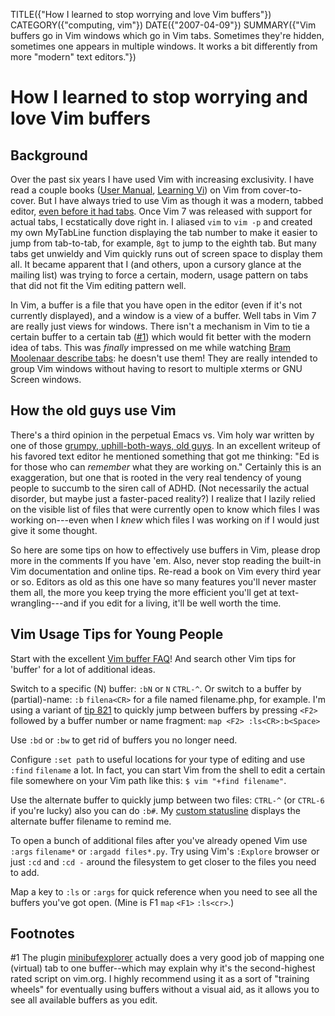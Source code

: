 TITLE({"How I learned to stop worrying and love Vim buffers"})
CATEGORY({"computing, vim"})
DATE({"2007-04-09"})
SUMMARY({"Vim buffers go in Vim windows which go in Vim tabs. Sometimes they're hidden, sometimes one appears in multiple windows. It works a bit differently from more "modern" text editors."})

# How I learned to stop worrying and love Vim buffers

## Background

Over the past six years I have used Vim with increasing exclusivity. I
have read a couple books ([User
Manual](http://vimdoc.sourceforge.net/htmldoc/usr_toc.html), [Learning
Vi](http://www.bookpool.com/sm/1565924266)) on Vim from cover-to-cover.
But I have always tried to use Vim as though it was a modern, tabbed
editor, [even before it had
tabs](http://www.vim.org/tips/tip.php?tip_id=173). Once Vim 7 was
released with support for actual tabs, I ecstatically dove right in. I
aliased `vim` to `vim -p` and created my own MyTabLine function
displaying the tab number to make it easier to jump from tab-to-tab, for
example, `8gt` to jump to the eighth tab. But many tabs get unwieldy and
Vim quickly runs out of screen space to display them all. It became
apparent that I (and others, upon a cursory glance at the mailing list)
was trying to force a certain, modern, usage pattern on tabs that did
not fit the Vim editing pattern well.

In Vim, a buffer is a file that you have open in the editor (even if
it's not currently displayed), and a window is a view of a buffer. Well
tabs in Vim 7 are really just views for windows. There isn't a
mechanism in Vim to tie a certain buffer to a certain tab ([#1](#footnotes)) which
would fit better with the modern idea of tabs. This was *finally*
impressed on me while watching [Bram Moolenaar describe
tabs](http://video.google.com/videoplay?docid=2538831956647446078#1h15m):
he doesn't use them! They are really intended to group Vim windows
without having to resort to multiple xterms or GNU Screen windows.

## How the old guys use Vim

There's a third opinion in the perpetual Emacs vs. Vim holy war written
by one of those [grumpy, uphill-both-ways, old
guys](http://www.gnu.org/fun/jokes/ed.msg.html). In an excellent
writeup of his favored text editor he mentioned something that got me
thinking: "Ed is for those who can *remember* what they are working
on." Certainly this is an exaggeration, but one that is rooted in the
very real tendency of young people to succumb to the siren call of ADHD.
(Not necessarily the actual disorder, but maybe just a faster-paced
reality?) I realize that I lazily relied on the visible list of files
that were currently open to know which files I was working on---even
when I *knew* which files I was working on if I would just give it some
thought.

So here are some tips on how to effectively use buffers in Vim, please
drop more in the comments If you have 'em. Also, never stop reading the
built-in Vim documentation and online tips. Re-read a book on Vim every
third year or so. Editors as old as this one have so many features
you'll never master them all, the more you keep trying the more
efficient you'll get at text-wrangling---and if you edit for a living,
it'll be well worth the time.

## Vim Usage Tips for Young People

Start with the excellent [Vim buffer
FAQ](http://www.vim.org/tips/tip.php?tip_id=135)! And search other Vim
tips for 'buffer' for a lot of additional ideas.

Switch to a specific (N) buffer: `:bN` or `N` `CTRL-^`. Or switch to a
buffer by (partial)-name: `:b` `filena<CR>` for a file named
filename.php, for example. I'm using a variant of [tip
821](http://www.vim.org/tips/tip.php?tip_id=821) to quickly jump between
buffers by pressing `<F2>` followed by a buffer number or name fragment:
`map <F2> :ls<CR>:b<Space>`

Use `:bd` or `:bw` to get rid of buffers you no longer need.

Configure `:set path` to useful locations for your type of editing and
use `:find` `filename` a lot. In fact, you can start Vim from the shell
to edit a certain file somewhere on your Vim path like this:
`$ vim "+find filename"`.

Use the alternate buffer to quickly jump between two files: `CTRL-^` (or
`CTRL-6` if you're lucky) also you can do `:b#`. My [custom
statusline](https://github.com/whiteinge/dotfiles/blob/8d5ca5a/.vimrc#L239)
displays the alternate buffer filename to remind me.

To open a bunch of additional files after you've already opened Vim use
`:args` `filename*` or `:argadd files*.py`. Try using Vim's `:Explore`
browser or just `:cd` and `:cd -` around the filesystem to get closer to
the files you need to add.

Map a key to `:ls` or `:args` for quick reference when you need to see
all the buffers you've got open. (Mine is F1 `map` `<F1>` `:ls<cr>`.)

## Footnotes

\#1 The plugin
[minibufexplorer](http://www.vim.org/scripts/script.php?script_id=159) actually
does a very good job of mapping one (virtual) tab to one buffer--which may
explain why it's the second-highest rated script on vim.org. I highly recommend
using it as a sort of "training wheels" for eventually using buffers without
a visual aid, as it allows you to see all available buffers as you edit.
